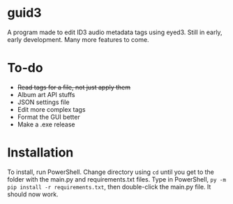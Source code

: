 # guid3
A program made to edit ID3 audio metadata tags using eyed3. Still in early, early development. Many more features to come. 
# To-do
- ~~Read tags for a file, not just apply them~~
- Album art API stuffs
- JSON settings file
- Edit more complex tags
- Format the GUI better
- Make a .exe release
# Installation
To install, run PowerShell. Change directory using `cd` until you get to the folder with the main.py and requirements.txt files. Type in PowerShell, `py -m pip install -r requirements.txt`, then double-click the main.py file. It should now work.
